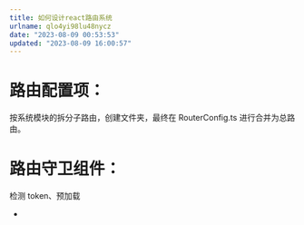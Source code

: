 ```yaml
---
title: 如何设计react路由系统
urlname: qlo4yi98lu48nycz
date: "2023-08-09 00:53:53"
updated: "2023-08-09 16:00:57"
---
```


# 路由配置项：

按系统模块的拆分子路由，创建文件夹，最终在 RouterConfig.ts 进行合并为总路由。

# 路由守卫组件：

检测 token、预加载

-
